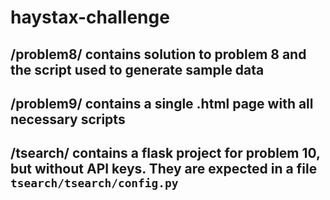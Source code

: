 # haystax-challenge

## /problem8/ contains solution to problem 8 and the script used to generate sample data
## /problem9/ contains a single .html page with all necessary scripts
## /tsearch/ contains a flask project for problem 10, but without API keys. They are expected in a file `tsearch/tsearch/config.py`